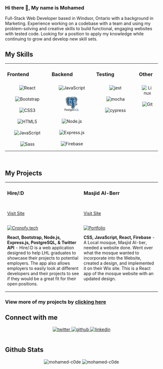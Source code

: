 ### Hi there 👋, My name is Mohamed

Full-Stack Web Developer based in Windsor, Ontario with a background in Marketing. Experience working on a codebase with a team and using my problem-solving and creative skills to build functional, engaging websites with tested code. Looking for a position to apply my knowledge while continuing to grow and develop new skill sets.

## My Skills

<table><tr><td valign="top" width="33%">
 
### Frontend  
 
<div align="center">  
<img style="margin: 10px" src="https://profilinator.rishav.dev/skills-assets/react-original-wordmark.svg" alt="React" height="50" />  
<img style="margin: 10px" src="https://profilinator.rishav.dev/skills-assets/bootstrap-plain.svg" alt="Bootstrap" height="50" />  
<img style="margin: 10px" src="https://profilinator.rishav.dev/skills-assets/css3-original-wordmark.svg" alt="CSS3" height="50" />  
<img style="margin: 10px" src="https://profilinator.rishav.dev/skills-assets/html5-original-wordmark.svg" alt="HTML5" height="50" />  
<img style="margin: 10px" src="https://profilinator.rishav.dev/skills-assets/javascript-original.svg" alt="JavaScript" height="50" />  
<img style="margin: 10px" src="https://profilinator.rishav.dev/skills-assets/sass-original.svg" alt="Sass" height="50" />  
</div>
</td><td valign="top" width="33%">
 
### Backend  
 
<div align="center">  
<img style="margin: 10px" src="https://profilinator.rishav.dev/skills-assets/javascript-original.svg" alt="JavaScript" height="50" />  
<img style="margin: 10px" src="https://raw.githubusercontent.com/devicons/devicon/master/icons/postgresql/postgresql-original-wordmark.svg" alt="postgresql" height="50" />  
<img style="margin: 10px" src="https://profilinator.rishav.dev/skills-assets/nodejs-original-wordmark.svg" alt="Node.js" height="50" />  
<img style="margin: 10px" src="https://profilinator.rishav.dev/skills-assets/express-original-wordmark.svg" alt="Express.js" height="50" />  
<img style="margin: 10px" src="https://profilinator.rishav.dev/skills-assets/firebase.png" alt="Firebase" height="50" /> 
</div>
</td><td valign="top" width="33%">

### Testing

<div align="center">  
<img style="margin: 10px" src="https://www.vectorlogo.zone/logos/jestjsio/jestjsio-icon.svg" alt="jest" height="50" />  
<img style="margin: 10px" src="https://www.vectorlogo.zone/logos/mochajs/mochajs-icon.svg" alt="mocha" height="50" />
<img style="margin: 10px" src="https://raw.githubusercontent.com/simple-icons/simple-icons/6e46ec1fc23b60c8fd0d2f2ff46db82e16dbd75f/icons/cypress.svg" alt="cypress" height="50" />
</div>
</td><td valign="top" width="33%">
 
### Other  
<div align="center">  
<img style="margin: 10px" src="https://profilinator.rishav.dev/skills-assets/linux-original.svg" alt="Linux" height="50" />  
<img style="margin: 10px" src="https://profilinator.rishav.dev/skills-assets/git-scm-icon.svg" alt="Git" height="50" />

</td></tr></table>

<br/>

## My Projects

<article>
      <div>
  <div>
<table>
  <tbody><tr>
    <td width="33%" valign="top">
      <h3>Hire/:D</h3>
        <br>
        <p><a href="https://hirefromlhl.netlify.app/" rel="nofollow">Visit Site</a></p>
        <br>
        <a href="https://hirefromlhl.netlify.app/" rel="nofollow">
            <img src="https://github.com/joshitrigun/hire-d/raw/master/react-front-end/pics/ezgif.com-gif-maker.gif?raw=true" width="100%" alt="Cronofy.tech" data-canonical-src="https://github.com/joshitrigun/hire-d/raw/master/react-front-end/pics/ezgif.com-gif-maker.gif?raw=true" style="max-width:100%;">
        </a>
        <p><strong>React, Bootstrap, Node.js, Express.js, PostgreSQL, &amp; Twitter API </strong> - Hire/:D is a web application designed to help LHL graduates to showcase their projects to potential employers. The app also allows employers to easily look at different developers and their projects to see if they would be a great fit for their open positions.</p>
    </td>
    <td width="33%" valign="top">
      <h3>Masjid Al-Berr</h3>
        <br>
        <p> <a href="https://github.com/Mohamed-C0DE/Masjid-Al-Berr" rel="nofollow">Visit Site</a></p>
        <br>
        <a href="https://github.com/Mohamed-C0DE/Masjid-Al-Berr" rel="nofollow">
            <img src="https://github.com/Mohamed-C0DE/react-masjid/raw/gh-pages/src/screenshot/Al-Berr.gif?raw=true" width="100%" alt="Portfolio" data-canonical-src="https://media3.giphy.com/media/aUKBycWIVSGyTam4JT/giphy.gif" style="max-width:100%;">
        </a>
        <p><strong>CSS, JavaScript, React, Firebase</strong> - A Local mosque, Masjid Al-ber, needed a website done. Went over what the mosque wanted to incorporate into the Website, created a design, and implemented it on their Wix site. This is a React app of the mosque website with an updated design.</p>
    </td>
  </tr>
</tbody></table>
<h3>View more of my projects by <a href="https://github.com/Mohamed-C0DE?tab=repositories">clicking here</a></h3>
</article>
      </div>
  </div>

## Connect with me

<div align="center">
<a href="https://twitter.com/MohamedAli_DEV" target="_blank">
<img src=https://img.shields.io/badge/twitter-%2300acee.svg?&style=for-the-badge&logo=twitter&logoColor=white alt=twitter />
</a>
<a href="https://github.com/Mohamed-C0DE" target="_blank">
<img src=https://img.shields.io/badge/github-%2324292e.svg?&style=for-the-badge&logo=github&logoColor=white alt=github />
</a>
<a href="https://www.linkedin.com/in/mohamedali-dev/" target="_blank">
<img src=https://img.shields.io/badge/linkedin-%231E77B5.svg?&style=for-the-badge&logo=linkedin&logoColor=white alt=linkedin  />
</a>  
</div>  
<br/>

## Github Stats

<div align="center"><img align="center" src="https://github-readme-stats.vercel.app/api?username=mohamed-c0de&show_icons=true&locale=en" alt="mohamed-c0de" />
<img align="center" src="https://github-readme-streak-stats.herokuapp.com/?user=mohamed-c0de&" alt="mohamed-c0de" />
</div>

